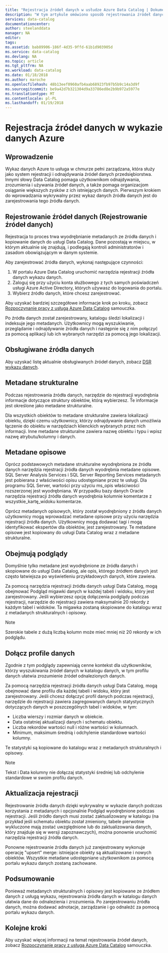 ```yaml
---
title: "Rejestracja źródeł danych w usłudze Azure Data Catalog | Dokumentacja firmy Microsoft"
description: "W tym artykule omówiono sposób rejestrowania źródeł danych w wykazie danych Azure, w tym pól metadanych wyodrębnione podczas rejestracji."
services: data-catalog
documentationcenter: 
author: steelanddata
manager: NA
editor: 
tags: 
ms.assetid: bab89906-186f-4d35-9ffd-61b1d903905d
ms.service: data-catalog
ms.devlang: NA
ms.topic: article
ms.tgt_pltfrm: NA
ms.workload: data-catalog
ms.date: 01/18/2018
ms.author: maroche
ms.openlocfilehash: 48b13eef0960afb4aab68923fb97b5b9c14a3d9f
ms.sourcegitcommit: be9a42d7b321304d9a33786ed8e2b9b972a5977e
ms.translationtype: MT
ms.contentlocale: pl-PL
ms.lasthandoff: 01/19/2018
---
```

# <a name="register-data-sources-in-azure-data-catalog"></a>Rejestracja źródeł danych w wykazie danych Azure
## <a name="introduction"></a>Wprowadzenie
Wykaz danych Azure to usługa w chmurze pełni zarządzana, która służy jako system rejestracji i odnajdywania źródeł danych przedsiębiorstwa. Innymi słowy Data Catalog pomaga użytkownikom odnajdywania, zrozumienia i używania źródeł danych, a także pomaga organizacjom osiąganie większych zysków z ich istniejących danych. Pierwszym krokiem do wprowadzania wykrywalny przez wykaz danych źródła danych jest do zarejestrowania tego źródła danych.

## <a name="register-data-sources"></a>Rejestrowanie źródeł danych (Rejestrowanie źródeł danych)
Rejestracja to proces trwa wyodrębnianie metadanych ze źródła danych i kopiowanie danych do usługi Data Catalog. Dane pozostają w miejscu, w którym aktualnie się znajdują, i podlegają kontroli administratorów i zasadom obowiązującym w danym systemie.

Aby zarejestrować źródła danych, wykonaj następujące czynności:
1. W portalu Azure Data Catalog uruchomić narzędzia rejestracji źródła danych wykazu danych. 
2. Zaloguj się przy użyciu konta służbowego z tych samych poświadczeń usługi Azure Active Directory, których używasz do logowania do portalu.
3. Wybierz źródło danych, które chcesz zarejestrować.

Aby uzyskać bardziej szczegółowe informacje krok po kroku, zobacz [Rozpoczynanie pracy z usługą Azure Data Catalog](data-catalog-get-started.md) samouczka.

Po źródła danych został zarejestrowany, katalogu śledzi lokalizacji i indeksuje jego metadanych. Użytkownicy mogą wyszukiwanie, przeglądanie i odnajdywanie źródła danych i następnie się z nim połączyć za pomocą aplikacji lub ich wybranych narzędzi za pomocą jego lokalizacji.

## <a name="supported-data-sources"></a>Obsługiwane źródła danych
Aby uzyskać listę aktualnie obsługiwanych źródeł danych, zobacz [DSR wykazu danych](data-catalog-dsr.md).

## <a name="structural-metadata"></a>Metadane strukturalne
Podczas rejestrowania źródła danych, narzędzie do rejestracji wyodrębnia informacje dotyczące struktury obiektów, którą wybierzesz. Te informacje jest określone jako metadane strukturalne.

Dla wszystkich obiektów to metadane strukturalne zawiera lokalizacji obiektu, dzięki czemu użytkownicy, którzy odnajdywanie danych umożliwia łączenie do obiektu w narzędziach klienckich wybranych przez nich informacji. Inne metadane strukturalne zawiera nazwę obiektu i typu i wpisz nazwę atrybutu/kolumny i danych.

## <a name="descriptive-metadata"></a>Metadane opisowe
Oprócz podstawowych metadane strukturalne wyodrębniona ze źródła danych narzędzia rejestracji źródła danych wyodrębnia metadane opisowe. SQL Server Analysis Services i SQL Server Reporting Services metadanych jest pobierana z właściwości opisu udostępniane przez te usługi. Dla programu SQL Server, wartości przy użyciu ms\_opis właściwości rozszerzonej jest wyodrębniana. W przypadku bazy danych Oracle narzędzia rejestracji źródła danych wyodrębnia kolumnie komentarze z wszystkie\_kartę\_widoku komentarze.

Oprócz metadanych opisowych, który został wyodrębniony z źródła danych użytkownicy mogą wprowadzać metadane opisowe przy użyciu narzędzia rejestracji źródła danych. Użytkownicy mogą dodawać tagi i mogą identyfikować ekspertów dla obiektów, jest zarejestrowany. Te metadane opisowe jest kopiowany do usługi Data Catalog wraz z metadane strukturalne.

## <a name="include-previews"></a>Obejmują podglądy
Domyślnie tylko metadane jest wyodrębnione ze źródła danych i skopiowane do usługi Data Catalog, ale opis, którego źródłem danych jest często łatwiejsza po wyświetleniu przykładowych danych, które zawiera.

Za pomocą narzędzia rejestracji źródła danych usługi Data Catalog, mogą obejmować Podgląd migawki danych w każdej tabeli i widoku, który jest zarejestrowany. Jeśli wybierzesz opcję dołączenia podglądy podczas rejestracji, narzędzie do rejestracji zawiera maksymalnie 20 rekordy z każdym tabel i widoków. Ta migawka zostaną skopiowane do katalogu wraz z metadanych strukturalnych i opisowy.

> [!NOTE]
> Szerokie tabele z dużą liczbą kolumn może mieć mniej niż 20 rekordy w ich podglądu.
>
>

## <a name="include-data-profiles"></a>Dołącz profile danych
Zgodnie z tym podglądy zapewniają cenne kontekst dla użytkowników, którzy wyszukiwania źródeł danych w katalogu danych, w tym profilu danych ułatwia zrozumienie źródeł odnalezionych danych.

Za pomocą narzędzia rejestracji źródła danych usługi Data Catalog, mogą obejmować dane profilu dla każdej tabeli i widoku, który jest zarejestrowany. Jeśli chcesz dołączyć profil danych podczas rejestracji, narzędzie do rejestracji zawiera zagregowanych danych statystycznych dotyczących danych w poszczególnych tabel i widoków, w tym:

* Liczba wierszy i rozmiar danych w obiekcie.
* Data ostatniej aktualizacji danych i schematu obiektu.
* Liczba rekordów wartości null i różne wartości w kolumnach.
* Minimum, maksimum średnią i odchylenie standardowe wartości kolumny.

Te statystyki są kopiowane do katalogu wraz z metadanych strukturalnych i opisowy.

> [!NOTE]
> Tekst i Data kolumny nie dołączaj statystyki średniej lub odchylenie standardowe w swoim profilu danych.
>
>

## <a name="update-registrations"></a>Aktualizacja rejestracji
Rejestrowanie źródła danych dzięki wykrywalny w wykazie danych podczas korzystania z metadanych i opcjonalnie Podgląd wyodrębnione podczas rejestracji. Jeśli źródło danych musi zostać zaktualizowany w katalogu (na przykład jeśli schematu obiektu został zmieniony, tabele pierwotnie wykluczone mają zostać uwzględnione lub do zaktualizowania danych, który znajduje się w wersji zapoznawczych), można ponownie uruchomić narzędzia rejestracji źródła danych.

Ponowne rejestrowanie źródła danych już zarejestrowany wykonuje operację "upsert" merge: istniejące obiekty są aktualizowane i nowych obiektów. Wszystkie metadane udostępniane użytkownikom za pomocą portalu wykazu danych zostaną zachowane.

## <a name="summary"></a>Podsumowanie
Ponieważ metadanych strukturalnych i opisowy jest kopiowane ze źródłem danych z usługą wykazu, rejestrowania źródła danych w katalogu danych ułatwia dane do odnalezienia i zrozumienia. Po zarejestrowaniu źródła danych, można dodawać adnotacje, zarządzanie i go odnaleźć za pomocą portalu wykazu danych.

## <a name="next-steps"></a>Kolejne kroki
Aby uzyskać więcej informacji na temat rejestrowania źródeł danych, zobacz [Rozpoczynanie pracy z usługą Azure Data Catalog](data-catalog-get-started.md) samouczka.
